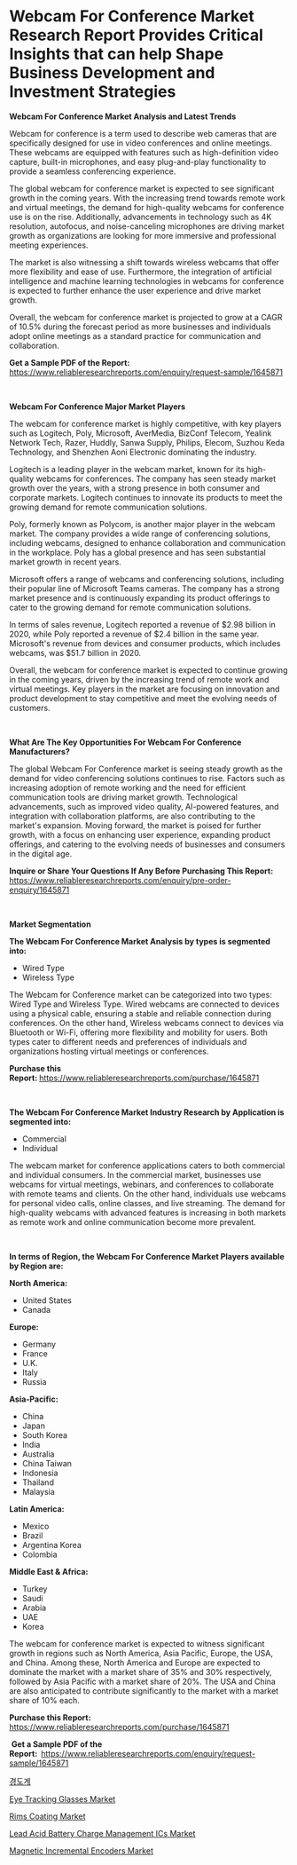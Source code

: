 <p><h1>Webcam For Conference Market Research Report Provides Critical Insights that can help Shape Business Development and Investment Strategies</h1></p><p><strong>Webcam For Conference Market Analysis and Latest Trends</strong></p>
<p><p>Webcam for conference is a term used to describe web cameras that are specifically designed for use in video conferences and online meetings. These webcams are equipped with features such as high-definition video capture, built-in microphones, and easy plug-and-play functionality to provide a seamless conferencing experience.</p><p>The global webcam for conference market is expected to see significant growth in the coming years. With the increasing trend towards remote work and virtual meetings, the demand for high-quality webcams for conference use is on the rise. Additionally, advancements in technology such as 4K resolution, autofocus, and noise-canceling microphones are driving market growth as organizations are looking for more immersive and professional meeting experiences.</p><p>The market is also witnessing a shift towards wireless webcams that offer more flexibility and ease of use. Furthermore, the integration of artificial intelligence and machine learning technologies in webcams for conference is expected to further enhance the user experience and drive market growth.</p><p>Overall, the webcam for conference market is projected to grow at a CAGR of 10.5% during the forecast period as more businesses and individuals adopt online meetings as a standard practice for communication and collaboration.</p></p>
<p><strong>Get a Sample PDF of the Report:&nbsp;</strong> <a href="https://www.reliableresearchreports.com/enquiry/request-sample/1645871">https://www.reliableresearchreports.com/enquiry/request-sample/1645871</a></p>
<p>&nbsp;</p>
<p><strong>Webcam For Conference Major Market Players</strong></p>
<p><p>The webcam for conference market is highly competitive, with key players such as Logitech, Poly, Microsoft, AverMedia, BizConf Telecom, Yealink Network Tech, Razer, Huddly, Sanwa Supply, Philips, Elecom, Suzhou Keda Technology, and Shenzhen Aoni Electronic dominating the industry.</p><p>Logitech is a leading player in the webcam market, known for its high-quality webcams for conferences. The company has seen steady market growth over the years, with a strong presence in both consumer and corporate markets. Logitech continues to innovate its products to meet the growing demand for remote communication solutions.</p><p>Poly, formerly known as Polycom, is another major player in the webcam market. The company provides a wide range of conferencing solutions, including webcams, designed to enhance collaboration and communication in the workplace. Poly has a global presence and has seen substantial market growth in recent years.</p><p>Microsoft offers a range of webcams and conferencing solutions, including their popular line of Microsoft Teams cameras. The company has a strong market presence and is continuously expanding its product offerings to cater to the growing demand for remote communication solutions.</p><p>In terms of sales revenue, Logitech reported a revenue of $2.98 billion in 2020, while Poly reported a revenue of $2.4 billion in the same year. Microsoft's revenue from devices and consumer products, which includes webcams, was $51.7 billion in 2020.</p><p>Overall, the webcam for conference market is expected to continue growing in the coming years, driven by the increasing trend of remote work and virtual meetings. Key players in the market are focusing on innovation and product development to stay competitive and meet the evolving needs of customers.</p></p>
<p>&nbsp;</p>
<p><strong>What Are The Key Opportunities For Webcam For Conference Manufacturers?</strong></p>
<p><p>The global Webcam For Conference market is seeing steady growth as the demand for video conferencing solutions continues to rise. Factors such as increasing adoption of remote working and the need for efficient communication tools are driving market growth. Technological advancements, such as improved video quality, AI-powered features, and integration with collaboration platforms, are also contributing to the market's expansion. Moving forward, the market is poised for further growth, with a focus on enhancing user experience, expanding product offerings, and catering to the evolving needs of businesses and consumers in the digital age.</p></p>
<p><strong>Inquire or Share Your Questions If Any Before Purchasing This Report:</strong> <a href="https://www.reliableresearchreports.com/enquiry/pre-order-enquiry/1645871">https://www.reliableresearchreports.com/enquiry/pre-order-enquiry/1645871</a></p>
<p>&nbsp;</p>
<p><strong>Market Segmentation</strong></p>
<p><strong>The Webcam For Conference Market Analysis by types is segmented into:</strong></p>
<p><ul><li>Wired Type</li><li>Wireless Type</li></ul></p>
<p><p>The Webcam for Conference market can be categorized into two types: Wired Type and Wireless Type. Wired webcams are connected to devices using a physical cable, ensuring a stable and reliable connection during conferences. On the other hand, Wireless webcams connect to devices via Bluetooth or Wi-Fi, offering more flexibility and mobility for users. Both types cater to different needs and preferences of individuals and organizations hosting virtual meetings or conferences.</p></p>
<p><strong>Purchase this Report:&nbsp;</strong><a href="https://www.reliableresearchreports.com/purchase/1645871">https://www.reliableresearchreports.com/purchase/1645871</a></p>
<p>&nbsp;</p>
<p><strong>The Webcam For Conference Market Industry Research by Application is segmented into:</strong></p>
<p><ul><li>Commercial</li><li>Individual</li></ul></p>
<p><p>The webcam market for conference applications caters to both commercial and individual consumers. In the commercial market, businesses use webcams for virtual meetings, webinars, and conferences to collaborate with remote teams and clients. On the other hand, individuals use webcams for personal video calls, online classes, and live streaming. The demand for high-quality webcams with advanced features is increasing in both markets as remote work and online communication become more prevalent.</p></p>
<p>&nbsp;</p>
<p><strong>In terms of Region, the Webcam For Conference Market Players available by Region are:</strong></p>
<p>
    <p> <strong> North America: </strong>
        <ul>
            <li>United States</li>
            <li>Canada</li>
        </ul>
        </p> 
    <p> <strong> Europe: </strong>
        <ul>
            <li>Germany</li>
            <li>France</li>
            <li>U.K.</li>
            <li>Italy</li>
            <li>Russia</li>
        </ul>
        </p> 
    <p> <strong> Asia-Pacific: </strong>
        <ul>
            <li>China</li>
            <li>Japan</li>
            <li>South Korea</li>
            <li>India</li>
            <li>Australia</li>
            <li>China Taiwan</li>
            <li>Indonesia</li>
            <li>Thailand</li>
            <li>Malaysia</li>
        </ul>
        </p> 
    <p> <strong> Latin America: </strong>
        <ul>
            <li>Mexico</li>
            <li>Brazil</li>
            <li>Argentina Korea</li>
            <li>Colombia</li>
        </ul>
        </p> 
    <p> <strong> Middle East & Africa: </strong>
        <ul>
            <li>Turkey</li>
            <li>Saudi</li>
            <li>Arabia</li>
            <li>UAE</li>
            <li>Korea</li>
        </ul>
    </p>
    </p>
<p><p>The webcam for conference market is expected to witness significant growth in regions such as North America, Asia Pacific, Europe, the USA, and China. Among these, North America and Europe are expected to dominate the market with a market share of 35% and 30% respectively, followed by Asia Pacific with a market share of 20%. The USA and China are also anticipated to contribute significantly to the market with a market share of 10% each.</p></p>
<p><strong>Purchase this Report: </strong><a href="https://www.reliableresearchreports.com/purchase/1645871">https://www.reliableresearchreports.com/purchase/1645871</a></p>
<p>&nbsp;<strong>Get a Sample PDF of the Report:&nbsp;&nbsp;</strong><a href="https://www.reliableresearchreports.com/enquiry/request-sample/1645871">https://www.reliableresearchreports.com/enquiry/request-sample/1645871</a></p>
<p><strong></strong></p>
<p><p><a href="https://medium.com/@jguiamba/%EB%93%80%EB%A1%9C%EB%AF%B8%ED%84%B0-%EC%8B%9C%EC%9E%A5-%EC%A0%84%EB%A7%9D-%EC%82%B0%EC%97%85-%EA%B0%9C%EC%9A%94-%EB%B0%8F-%EC%98%88%EC%B8%A1-2024%EB%85%84%EB%B6%80%ED%84%B0-2031%EB%85%84%EA%B9%8C%EC%A7%80-f2e87dcb5ff9">경도계</a></p><p><a href="https://view.publitas.com/reportprime-1/eye-tracking-glasses-market-research-report-the-key-to-successful-business-strategy-forecasted-for-period-from-2024-2031/">Eye Tracking Glasses Market</a></p><p><a href="https://view.publitas.com/reportprime-1/rims-coating-market-offer-valuable-insights-into-market-size-market-share-market-trends-and-projections-spanning-from-2024-to-2031/">Rims Coating Market</a></p><p><a href="https://sore-arch-6db.notion.site/Lead-Acid-Battery-Charge-Management-ICs-Market-Size-2024-2031-Global-Industrial-Analysis-Key-Geog-6249bcf3c8f94167977209140c6c26cc">Lead Acid Battery Charge Management ICs Market</a></p><p><a href="https://funky-papaya-cf4.notion.site/Magnetic-Incremental-Encoders-Market-Research-Report-Forecasted-for-Period-from-2024-2031-by-Mark-715ae68ac1af4feabfb7574b6205b508">Magnetic Incremental Encoders Market</a></p></p>